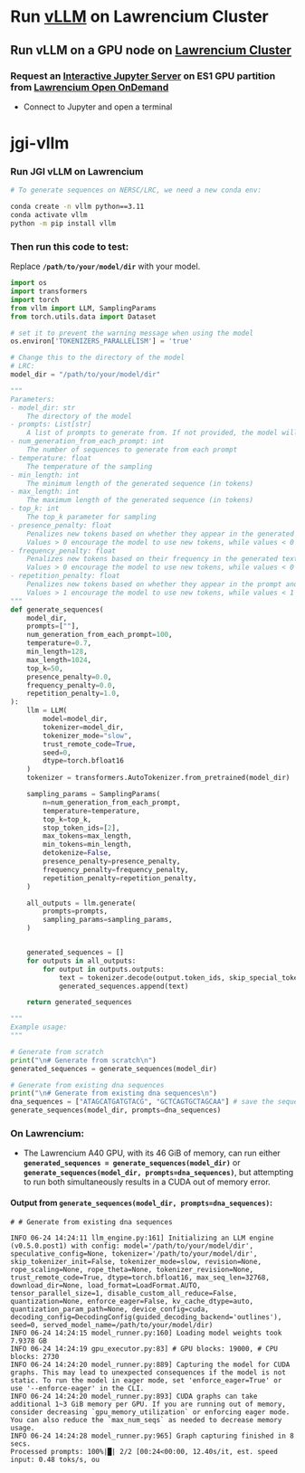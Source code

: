 # Run [vLLM](https://github.com/vllm-project/vllm) on Lawrencium Cluster
## Run vLLM on a GPU node on [Lawrencium Cluster](https://it.lbl.gov/service/scienceit/high-performance-computing/)
### Request an [Interactive Jupyter Server](https://it.lbl.gov/resource/hpc/for-users/hpc-documentation/open-ondemand/jupyter-server/) on ES1 GPU partition from [Lawrencium Open OnDemand](https://lrc-ondemand.lbl.gov)
* Connect to Jupyter and open a terminal

# jgi-vllm
### Run JGI vLLM  on Lawrencium
```bash
# To generate sequences on NERSC/LRC, we need a new conda env:

conda create -n vllm python==3.11
conda activate vllm
python -m pip install vllm
```
### Then run this code to test:
Replace **`/path/to/your/model/dir`** with your model.

```python
import os
import transformers
import torch
from vllm import LLM, SamplingParams
from torch.utils.data import Dataset

# set it to prevent the warning message when using the model
os.environ['TOKENIZERS_PARALLELISM'] = 'true'

# Change this to the directory of the model
# LRC:
model_dir = "/path/to/your/model/dir"

"""
Parameters:
- model_dir: str
    The directory of the model
- prompts: List[str]   
    A list of prompts to generate from. If not provided, the model will generate from scratch
- num_generation_from_each_prompt: int
    The number of sequences to generate from each prompt
- temperature: float
    The temperature of the sampling
- min_length: int
    The minimum length of the generated sequence (in tokens)
- max_length: int
    The maximum length of the generated sequence (in tokens)
- top_k: int   
    The top_k parameter for sampling
- presence_penalty: float
    Penalizes new tokens based on whether they appear in the generated text so far. 
    Values > 0 encourage the model to use new tokens, while values < 0 encourage the model to repeat tokens.
- frequency_penalty: float
    Penalizes new tokens based on their frequency in the generated text so far. 
    Values > 0 encourage the model to use new tokens, while values < 0 encourage the model to repeat tokens.
- repetition_penalty: float
    Penalizes new tokens based on whether they appear in the prompt and the generated text so far. 
    Values > 1 encourage the model to use new tokens, while values < 1 encourage the model to repeat tokens.
"""
def generate_sequences(
    model_dir, 
    prompts=[""],
    num_generation_from_each_prompt=100,
    temperature=0.7,
    min_length=128,
    max_length=1024, 
    top_k=50,     
    presence_penalty=0.0,
    frequency_penalty=0.0,
    repetition_penalty=1.0,
):
    llm = LLM(
        model=model_dir,
        tokenizer=model_dir,
        tokenizer_mode="slow",
        trust_remote_code=True,
        seed=0,
        dtype=torch.bfloat16
    )
    tokenizer = transformers.AutoTokenizer.from_pretrained(model_dir)

    sampling_params = SamplingParams(
        n=num_generation_from_each_prompt,
        temperature=temperature, 
        top_k=top_k,
        stop_token_ids=[2],
        max_tokens=max_length,
        min_tokens=min_length,
        detokenize=False,
        presence_penalty=presence_penalty,
        frequency_penalty=frequency_penalty,
        repetition_penalty=repetition_penalty,
    )

    all_outputs = llm.generate(
        prompts=prompts, 
        sampling_params=sampling_params,
    )


    generated_sequences = []
    for outputs in all_outputs:
        for output in outputs.outputs:
            text = tokenizer.decode(output.token_ids, skip_special_tokens=True).replace(" ", "").replace("\n", "")
            generated_sequences.append(text)

    return generated_sequences

"""
Example usage:
"""

# Generate from scratch
print("\n# Generate from scratch\n")
generated_sequences = generate_sequences(model_dir)

# Generate from existing dna sequences
print("\n# Generate from existing dna sequences\n") 
dna_sequences = ["ATAGCATGATGTACG", "GCTCAGTGCTAGCAA"] # save the sequences in a list
generate_sequences(model_dir, prompts=dna_sequences)
```

### On Lawrencium: 
- The Lawrencium A40 GPU, with its 46 GiB of memory, can run either **`generated_sequences = generate_sequences(model_dir)`** or **`generate_sequences(model_dir, prompts=dna_sequences)`**, but attempting to run both simultaneously results in a CUDA out of memory error.

#### Output from `generate_sequences(model_dir, prompts=dna_sequences)`:
```
# # Generate from existing dna sequences 

INFO 06-24 14:24:11 llm_engine.py:161] Initializing an LLM engine (v0.5.0.post1) with config: model='/path/to/your/model/dir', speculative_config=None, tokenizer='/path/to/your/model/dir', skip_tokenizer_init=False, tokenizer_mode=slow, revision=None, rope_scaling=None, rope_theta=None, tokenizer_revision=None, trust_remote_code=True, dtype=torch.bfloat16, max_seq_len=32768, download_dir=None, load_format=LoadFormat.AUTO, tensor_parallel_size=1, disable_custom_all_reduce=False, quantization=None, enforce_eager=False, kv_cache_dtype=auto, quantization_param_path=None, device_config=cuda, decoding_config=DecodingConfig(guided_decoding_backend='outlines'), seed=0, served_model_name=/path/to/your/model/dir)
INFO 06-24 14:24:15 model_runner.py:160] Loading model weights took 7.9378 GB
INFO 06-24 14:24:19 gpu_executor.py:83] # GPU blocks: 19000, # CPU blocks: 2730
INFO 06-24 14:24:20 model_runner.py:889] Capturing the model for CUDA graphs. This may lead to unexpected consequences if the model is not static. To run the model in eager mode, set 'enforce_eager=True' or use '--enforce-eager' in the CLI.
INFO 06-24 14:24:20 model_runner.py:893] CUDA graphs can take additional 1~3 GiB memory per GPU. If you are running out of memory, consider decreasing `gpu_memory_utilization` or enforcing eager mode. You can also reduce the `max_num_seqs` as needed to decrease memory usage.
INFO 06-24 14:24:28 model_runner.py:965] Graph capturing finished in 8 secs.
Processed prompts: 100%|█| 2/2 [00:24<00:00, 12.40s/it, est. speed input: 0.48 toks/s, ou

```
